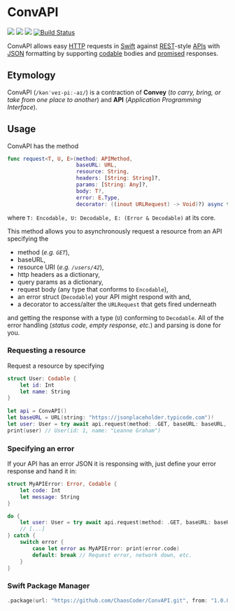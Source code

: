 # ConvAPI 
[![](http://img.shields.io/badge/Swift-5.0-blue.svg)]() [![](http://img.shields.io/badge/iOS-15.0%2B-blue.svg)]() [![](https://img.shields.io/github/license/ChaosCoder/ConvAPI.svg)](LICENSE.md) [![Build Status](https://app.bitrise.io/app/9bd0d2e769e903f9/status.svg?token=9IwhtVc_5lq3l5PnCY9LLQ&branch=master)](https://app.bitrise.io/app/9bd0d2e769e903f9)

ConvAPI allows easy [HTTP](https://tools.ietf.org/html/rfc7231) requests in [Swift](https://swift.org) against [REST](https://en.wikipedia.org/wiki/Representational_state_transfer)-style [APIs](https://en.wikipedia.org/wiki/Application_programming_interface) with [JSON](https://www.json.org/) formatting by supporting [codable](https://developer.apple.com/documentation/swift/codable) bodies and [promised](https://github.com/mxcl/PromiseKit) responses.

## Etymology
ConvAPI (`/kənˈveɪ-piː-aɪ/`) is a contraction of **Convey** (*to carry, bring, or take from one place to another*) and **API** (*Application Programming Interface*).

## Usage

ConvAPI has the method
```swift
func request<T, U, E>(method: APIMethod,
                      baseURL: URL,
                      resource: String,
                      headers: [String: String]?,
                      params: [String: Any]?,
                      body: T?,
                      error: E.Type,
                      decorator: ((inout URLRequest) -> Void)?) async throws -> U
```
where `T: Encodable, U: Decodable, E: (Error & Decodable)` at its core.

This method allows you to asynchronously request a resource from an API specifying the 
- method (*e.g. `GET`*),
- baseURL,
- resource URI (*e.g. `/users/42`*),
- http headers as a dictionary, 
- query params as a dictionary, 
- request body (any type that conforms to `Encodable`),
- an error struct (`Decodable`) your API might respond with and,
- a decorator to access/alter the `URLRequest` that gets fired underneath

and getting the response with a type (`U`) conforming to `Decodable`. All of the error handling (*status code, empty response, etc.*) and parsing is done for you.

### Requesting a resource

Request a resource by specifying 

```swift
struct User: Codable {
    let id: Int
    let name: String
}
        
let api = ConvAPI()
let baseURL = URL(string: "https://jsonplaceholder.typicode.com")!
let user: User = try await api.request(method: .GET, baseURL: baseURL, resource: "/users/1", error: ConvAPIError.self)
print(user) // User(id: 1, name: "Leanne Graham")
```

### Specifying an error

If your API has an error JSON it is responsing with, just define your error response and hand it in:

```swift
struct MyAPIError: Error, Codable {
    let code: Int
    let message: String
}

do {
    let user: User = try await api.request(method: .GET, baseURL: baseURL, resource: "/users/1", error: MyAPIError.self)
    // [...]
} catch {
    switch error {
        case let error as MyAPIError: print(error.code)
        default: break // Request error, network down, etc.
    }
}
```

### Swift Package Manager

```swift
.package(url: "https://github.com/ChaosCoder/ConvAPI.git", from: "1.0.0")
```
